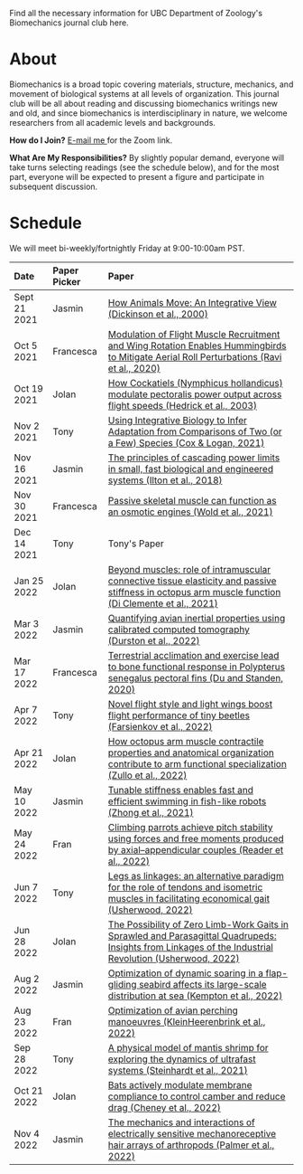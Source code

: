 Find all the necessary information for UBC Department of Zoology's Biomechanics journal club here. 

# About
Biomechanics is a broad topic covering materials, structure, mechanics, and movement of biological systems at all levels of organization. This journal club will be all about reading and discussing biomechanics writings new and old, and since biomechanics is interdisciplinary in nature, we welcome researchers from all academic levels and backgrounds.  

__How do I Join?__ <a href="mailto:jwong@zoology.ubc.ca"> E-mail me </a> for the Zoom link.

__What Are My Responsibilities?__ By slightly popular demand, everyone will take turns selecting readings (see the schedule below), and for the most part, everyone will be expected to present a figure and participate in subsequent discussion. 

# Schedule
We will meet bi-weekly/fortnightly Friday at 9:00-10:00am PST.

| Date | Paper Picker | Paper |
| :---------------- | :---------------- | :------------------------------------- |
| Sept 21 2021 | Jasmin | <a href="/ubc-zoology-biomechanics/papers/How animals move An integrative view.pdf">How Animals Move: An Integrative View (Dickinson et al., 2000)</a> |
| Oct 5 2021 | Francesca | <a href="/ubc-zoology-biomechanics/papers/Modulation of  Flight Muscle Recruitment and Wing Rotation Enables Hummingbirds to Mitigate Aeroial Roll Perturbations.pdf">Modulation of Flight Muscle Recruitment and Wing Rotation Enables Hummingbirds to Mitigate Aerial Roll Perturbations (Ravi et al., 2020)</a> |
| Oct 19 2021 | Jolan | <a href="/ubc-zoology-biomechanics/papers/How cockatiels modulate pectoralis power output across flight speeds.pdf">How Cockatiels (Nymphicus hollandicus) modulate pectoralis power output across flight speeds (Hedrick et al., 2003)</a> |
| Nov 2 2021 | Tony | <a href="/ubc-zoology-biomechanics/papers/Using Integrative Biology to Infer Adaptation from Comparisons of Two or a Few Species.pdf">Using Integrative Biology to Infer Adaptation from Comparisons of Two (or a Few) Species (Cox & Logan, 2021)</a> |
| Nov 16 2021 | Jasmin | <a href="/ubc-zoology-biomechanics/papers/The principles of cascading power limits in small fast biological and engineered systems.pdf">The principles of cascading power limits in small, fast biological and engineered systems (Ilton et al., 2018)</a> |
| Nov 30 2021 | Francesca | <a href="/ubc-zoology-biomechanics/papers/Passive skeletal muscle can function as an osmotic engine.pdf">Passive skeletal muscle can function as an osmotic engines (Wold et al., 2021)</a> |
| Dec 14 2021 | Tony | Tony's Paper |
| Jan 25 2022 | Jolan | <a href="/ubc-zoology-biomechanics/papers/Beyond muscles role of intramuscular connective tissue elasticity and passive stiffness in octopus arm muscle function.pdf">Beyond muscles: role of intramuscular connective tissue elasticity and passive stiffness in octopus arm muscle function (Di Clemente et al., 2021)</a> |
| Mar 3 2022 | Jasmin | <a href="/ubc-zoology-biomechanics/papers/Quantifying avian inertial properties using calibrated computed tomography.pdf">Quantifying avian inertial properties using calibrated computed tomography (Durston et al., 2022)</a> |
| Mar 17 2022 | Francesca | <a href="/ubc-zoology-biomechanics/papers/Terrestrial acclimation and exercise lead to bone functional response in Polypterus senegalus.pdf">Terrestrial acclimation and exercise lead to bone functional response in Polypterus senegalus pectoral fins (Du and Standen, 2020)</a> |
| Apr 7 2022 | Tony | <a href="/ubc-zoology-biomechanics/papers/Novel flight style and light wings boost flight performance of tiny beetles.pdf">Novel flight style and light wings boost flight performance of tiny beetles (Farsienkov et al., 2022)</a> |
| Apr 21 2022 | Jolan | <a href="/ubc-zoology-biomechanics/papers/How octopus arm muscle contractile properties and anatomical organization contribute to arm functional specialization.pdf">How octopus arm muscle contractile properties and anatomical organization contribute to arm functional specialization (Zullo et al., 2022)</a> |
| May 10 2022 | Jasmin | <a href="/ubc-zoology-biomechanics/papers/Tunable stiffness enables fast and efficient swimming in fish-like robots.pdf">Tunable stiffness enables fast and efficient swimming in fish-like robots (Zhong et al., 2021)</a> |
| May 24 2022 | Fran | <a href="/ubc-zoology-biomechanics/papers/Climbing parrots achieve pitch stability using forces and free moments produced by axial–appendicular couples.pdf">Climbing parrots achieve pitch stability using forces and free moments produced by axial–appendicular couples (Reader et al., 2022)</a> |
| Jun 7 2022 | Tony | <a href="/ubc-zoology-biomechanics/papers/Legs as linkages: an alternative paradigm for the role of tendons and isometric muscles in facilitating economical gait.pdf">Legs as linkages: an alternative paradigm for the role of tendons and isometric muscles in facilitating economical gait (Usherwood, 2022)</a> |
| Jun 28 2022 | Jolan | <a href="/ubc-zoology-biomechanics/papers/The Possibility of Zero Limb-Work Gaits in Sprawled and Parasagittal Quadrupeds: Insights from Linkages of the Industrial Revolution.pdf">The Possibility of Zero Limb-Work Gaits in Sprawled and Parasagittal Quadrupeds: Insights from Linkages of the Industrial Revolution (Usherwood, 2022)</a> |
| Aug 2 2022 | Jasmin | <a href="/ubc-zoology-biomechanics/papers/kempton2022optimization.pdf">Optimization of dynamic soaring in a flap-gliding seabird affects its large-scale distribution at sea (Kempton et al., 2022)</a> |
| Aug 23 2022 | Fran | <a href="/ubc-zoology-biomechanics/papers/KleinHeerenbrink2022perching.pdf">Optimization of avian perching manoeuvres (KleinHeerenbrink et al., 2022)</a> |
| Sep 28 2022 | Tony | <a href="/ubc-zoology-biomechanics/papers/steinhardt2021physical.pdf">A physical model of mantis shrimp for exploring the dynamics of ultrafast systems (Steinhardt et al., 2021)</a> |
| Oct 21 2022 | Jolan | <a href="/ubc-zoology-biomechanics/papers/cheney2022bats.pdf">Bats actively modulate membrane compliance to control camber and reduce drag (Cheney et al., 2022)</a> |
| Nov 4 2022 | Jasmin | <a href="/ubc-zoology-biomechanics/papers/palmer2022mechanics.pdf">The mechanics and interactions of electrically sensitive mechanoreceptive hair arrays of arthropods (Palmer et al., 2022)</a> |
